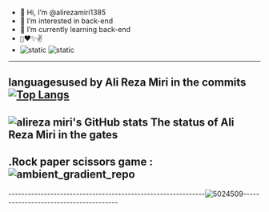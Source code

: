 - 👋 Hi, I’m @alirezamiri1385
- 👀 I’m interested in back-end
- 🌱 I’m currently learning back-end
- `💪`♥️✨✌️
-  ![static](https://img.shields.io/badge/alireza-miri-green)
![static](https://img.shields.io/badge/back-end-red)
- ---
languages ​​used by Ali Reza Miri in the commits
[![Top Langs](https://github-readme-stats.vercel.app/api/top-langs/?username=alirezamiri1385&layout=donut)](https://github.com/anuraghazra/github-readme-stats)
---
![alireza miri's GitHub stats](https://github-readme-stats.vercel.app/api?username=alirezamiri1385&showicons=true&hide=contribs,prs&cache_seconds=86400&theme=radical)
The status of Ali Reza Miri in the gates
 ----
 .Rock paper scissors game      :
 ![ambient_gradient_repo]( https://github-readme-stats.vercel.app/api/pin/?username=alirezamiri1385&repo=game&cache_seconds=86400&theme=ambient_gradient)
 ---
-------------------------------------------------------------![5024509](https://github.com/alirezamiri1385/alirezamiri1385/assets/155833003/7844b703-110f-4def-923e-cb135b311a46)---------------------------------------


<!--
-
alirezamiri1385/alirezamiri1385 is a ✨ special ✨ repository because its `README.md` (this file) appears on your GitHub profile.
You can click the Preview link to take a look at your changes.
--->

